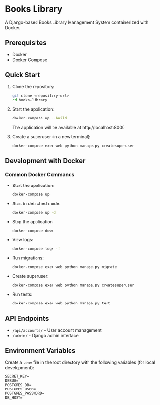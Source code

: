# Books Library

A Django-based Books Library Management System containerized with Docker.

## Prerequisites

- Docker
- Docker Compose

## Quick Start

1. Clone the repository:
   ```bash
   git clone <repository-url>
   cd books-library
   ```

2. Start the application:
   ```bash
   docker-compose up --build
   ```
   The application will be available at http://localhost:8000

3. Create a superuser (in a new terminal): 
   ```bash
   docker-compose exec web python manage.py createsuperuser
   ```

## Development with Docker

### Common Docker Commands

- Start the application:
  ```bash
  docker-compose up
  ```

- Start in detached mode:
  ```bash
  docker-compose up -d
  ```

- Stop the application:
  ```bash
  docker-compose down
  ```

- View logs:
  ```bash
  docker-compose logs -f
  ```

- Run migrations:
  ```bash
  docker-compose exec web python manage.py migrate
  ```

- Create superuser:
  ```bash
  docker-compose exec web python manage.py createsuperuser
  ```

- Run tests:
  ```bash
  docker-compose exec web python manage.py test
  ```

## API Endpoints

- `/api/accounts/` - User account management
- `/admin/` - Django admin interface

## Environment Variables

Create a `.env` file in the root directory with the following variables (for local development):

```
SECRET_KEY=
DEBUG=
POSTGRES_DB=
POSTGRES_USER=
POSTGRES_PASSWORD=
DB_HOST=
```
